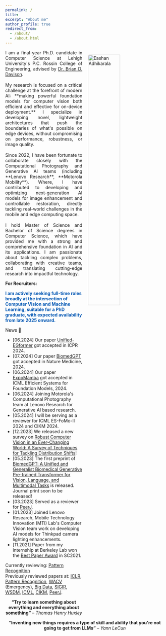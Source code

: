 ```yaml
---
permalink: /
title:
excerpt: "About me"
author_profile: true
redirect_from:
  - /about/
  - /about.html
---
```


<!--
<p style="text-align: justify;">
  Welcome to my home page!!!
  <br>
    <img align="right" src="https://eashanadhikarla.github.io/images/dp.png" alt="Photo" style="width: 45%; height: 50%; border-radius: 40px; padding: 25px 25px 25px 25px"/>
  <br>
  I am a Ph.D. candidate in Computer Science at <a href="https://engineering.lehigh.edu">P.C. Rossin College of Engineering and Applied Science</a>, Lehigh University, where I am advised by <a href="http://www.cse.lehigh.edu/~brian/">Dr. Brian D. Davison</a>. My research interests lie in applied machine learning, computer vision, image processing, and data science. Currently, I am exploring into developing efficient and fast foundation models for computer vision applications on Edge devices. Since 2022, I have been collaborating with Lenovo Research on overall image enhancements and generative AI based restorations on edge devices targeting improvements in model speed, robustness and image quality.
  <br><br>
  I have a strong background in AGI (Artificial General Intelligence), with a Master of Science (M.S.) and Bachelor of Science (B.S.) degrees in Computer Science from Lehigh University and Rajiv Gandhi Proudyogiki Vishwavidyalaya, respectively.
  <br><br>
  I'm always up for a challenge and love working with others to solve problems. If you have an exciting project that you think I'd be a good fit for, please don't hesitate to reach out.
</p>

<strong>For recruiters:</strong>  
<p style="color: blue; font-weight: bold;">I am open to the job market for full-time opportunities post summer/mid-fall 2025 onwards– broadly in Computer Vision and Machine Learning.</p>
-->

<p style="text-align: justify;">
  <img align="right" src="https://eashanadhikarla.github.io/images/dp.png" alt="Eashan Adhikarala" style="width: 45%; height: auto; border-radius: 20px; padding: 15px;"/>
  I am a final-year Ph.D. candidate in Computer Science at Lehigh University's P.C. Rossin College of Engineering, advised by <a href="http://www.cse.lehigh.edu/~brian/">Dr. Brian D. Davison</a>.
  <br><br>
  My research is focused on a critical challenge at the forefront of modern AI: **making powerful foundation models for computer vision both efficient and effective for on-device deployment.** I specialize in developing novel, lightweight architectures that push the boundaries of what's possible on edge devices, without compromising on performance, robustness, or image quality.
  <br><br>
  Since 2022, I have been fortunate to collaborate closely with the Computational Photography and Generative AI teams (including **Lenovo Research**, **Motorola Mobility**). Where, I have contributed to developing and optimizing next-generation AI models for image enhancement and controllable restoration, directly tackling real-world challenges in the mobile and edge computing space.
  <br><br>
  I hold Master of Science and Bachelor of Science degrees in Computer Science, which have provided me with a strong and comprehensive foundation in AI and its applications. I am passionate about tackling complex problems, collaborating with creative teams, and translating cutting-edge research into impactful technology.
</p>

<strong>For Recruiters:</strong>
<p style="color: #0056b3; font-weight: bold;">I am actively seeking full-time roles broadly at the intersection of Computer Vision and Machine Learning, suitable for a PhD graduate, with expected availability from late 2025 onward.</p>

News 📣
* [06.2024] Our paper [Unified-EGformer](https://arxiv.org/pdf/2407.13170) got accepted in ICPR 2024.
* [07.2024] Our paper [BiomedGPT](https://www.nature.com/articles/s41591-024-03185-2) got accepted in Nature Medicine, 2024.
* [06.2024] Our paper [ExpoMamba](https://openreview.net/pdf?id=X9L6PatYhH) got accepted in ICML Efficient Systems for Foundation Models, 2024.
* [06.2024] Joining Motorola's Computational Photography team at Lenovo Research for Generative AI based research.
* [05.2024] I will be serving as a reviewer for ICML ES-FoMo-II 2024 and CIKM 2024.
* [12.2023] We released a new survey on [Robust Computer Vision in an Ever-Changing World: A Survey of Techniques for Tackling Distribution Shifts](https://arxiv.org/pdf/2312.01540.pdf)!
* [05.2023] The first preprint of [BiomedGPT: A Unified and Generalist Biomedical Generative Pre-trained Transformer for Vision, Language, and Multimodal Tasks](https://arxiv.org/abs/2305.17100) is released. Journal print soon to be released!
* [03.2023] Served as a reviewer for [PeerJ](https://peerj.com/).
* [01.2023] Joined Lenovo Research, Mobile Technology Innovation (MTI) Lab's Computer Vision team work on developing AI models for Thinkpad camera lighting enhancements.
* [11.2021] Paper from my internship at Berkeley Lab won the [Best Paper Award](https://scinet.supercomputing.org/community/indis/previous-editions/sc21-indis/indis-2021-best-paper-award/) in SC2021.

Currently reviewing: [Pattern Recognition](https://www.sciencedirect.com/journal/pattern-recognition)<br>
Previously reviewed papers at: [ICLR](https://www.iclr.cc/Conferences/2025), [Pattern Recognition](https://www.sciencedirect.com/journal/pattern-recognition), [WACV](https://wacv2025.thecvf.com) (Emergency), [Big Data](http://bigdataieee.org/), [SIGIR](https://sigir.org/), [WSDM](https://www.wsdm-conference.org/), [ICML](https://icml.cc/), [CIKM](http://www.cikmconference.org/), [PeerJ](https://peerj.com/).

<!-- Previously reviewed papers at: [ICLR](https://www.iclr.cc/Conferences/2025) 2025, [Pattern Recognition](https://www.sciencedirect.com/journal/pattern-recognition) 2024,  [WACV](https://wacv2025.thecvf.com) (Emergency) 2025, [Big Data](http://bigdataieee.org/), [SIGIR](https://sigir.org/), [WSDM](https://www.wsdm-conference.org/), [ICML](https://icml.cc/), [CIKM](http://www.cikmconference.org/), [PeerJ](https://peerj.com/). -->

<p style="text-align: center;">
  <b>“Try to learn something about everything and everything about something”</b>
  <i> – Thomas Henry Huxley</i>
</p>

<p style="text-align: center;">
  <b>“Inventing new things requires a type of skill and ability that you're not going to get from LLMs”</b>
  <i> – Yann LeCun</i>
</p>

